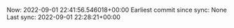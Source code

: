 Now: 2022-09-01 22:41:56.546018+00:00 Earliest commit since sync: None Last sync: 2022-09-01 22:28:21+00:00

